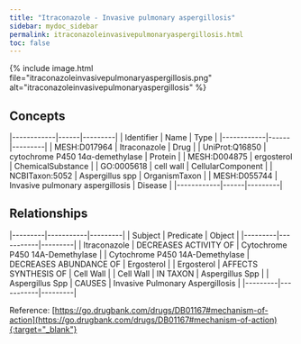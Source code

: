 ```yaml
---
title: "Itraconazole - Invasive pulmonary aspergillosis"
sidebar: mydoc_sidebar
permalink: itraconazoleinvasivepulmonaryaspergillosis.html
toc: false 
---
```


{% include image.html file="itraconazoleinvasivepulmonaryaspergillosis.png" alt="itraconazoleinvasivepulmonaryaspergillosis" %}

## Concepts

|------------|------|---------|
| Identifier | Name | Type    |
|------------|------|---------|
| MESH:D017964 | Itraconazole | Drug |
| UniProt:Q16850 | cytochrome P450 14α-demethylase | Protein |
| MESH:D004875 | ergosterol | ChemicalSubstance |
| GO:0005618 | cell wall | CellularComponent |
| NCBITaxon:5052 | Aspergillus spp | OrganismTaxon |
| MESH:D055744 | Invasive pulmonary aspergillosis | Disease |
|------------|------|---------|

## Relationships

|---------|-----------|---------|
| Subject | Predicate | Object  |
|---------|-----------|---------|
| Itraconazole | DECREASES ACTIVITY OF | Cytochrome P450 14Α-Demethylase |
| Cytochrome P450 14Α-Demethylase | DECREASES ABUNDANCE OF | Ergosterol |
| Ergosterol | AFFECTS SYNTHESIS OF | Cell Wall |
| Cell Wall | IN TAXON | Aspergillus Spp |
| Aspergillus Spp | CAUSES | Invasive Pulmonary Aspergillosis |
|---------|-----------|---------|

Reference: [https://go.drugbank.com/drugs/DB01167#mechanism-of-action](https://go.drugbank.com/drugs/DB01167#mechanism-of-action){:target="_blank"}